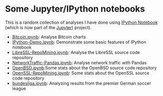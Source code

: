 # Some Jupyter/IPython notebooks

This is a random collection of analyses I have done using [IPython Notebook](http://ipython.org) (which is now part of the [Jupyter](http://jupyter.org)) project). 

* [Bitcoin.ipynb](Bitcoin.ipynb): Analyse Bitcoin charts
* [IPython-Demo.ipynb](IPython-Demo.ipynb): Demonstrate some basic features of IPython notebook
* [LibreSSL-RepoMining.ipynb](LibreSSL-RepoMining.ipynb): Analyse the LibreSSL source code repository
* [NetworkTraffic-Pandas.ipynb](NetworkTraffic-Pandas.ipynb): Analyse network traffic with Pandas
* [OpenBSD.ipynb](OpenBSD.ipynb):Some stats about the OpenBSD source code repository
* [OpenSSL-RepoMining.ipynb](OpenSSL-RepoMining.ipynb): Some stats about the OpenSSL source code repository
* [bundesliga.ipynb](bundesliga.ipynb): Analyzing results from the premier German soccer league



